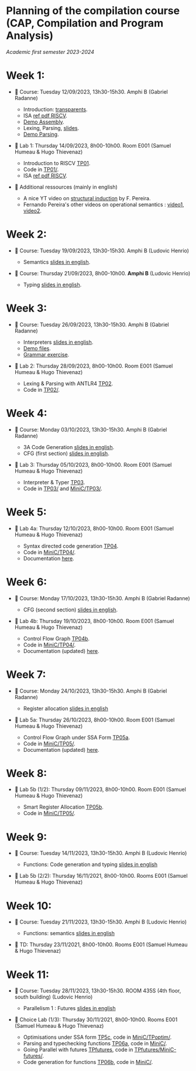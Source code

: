 # Planning of the compilation course (CAP, Compilation and Program Analysis)
_Academic first semester 2023-2024_

# Week 1:

- :book: Course: Tuesday 12/09/2023, 13h30-15h30. Amphi B (Gabriel Radanne)
  
  * Introduction: [transparents](course/capmif_cours01_intro_et_archi.pdf).
  * ISA [ref pdf RISCV](course/riscv_isa.pdf).
  * [Demo Assembly](course/demo20.s).
  * Lexing, Parsing, [slides](course/capmif_cours02_lexing_parsing.pdf).
  * [Demo Parsing](course/ANTLRExamples.tar.xz).

- :hammer: Lab 1: Thursday 14/09/2023, 8h00-10h00. Room E001 (Samuel Humeau & Hugo Thievenaz)

  * Introduction to RISCV [TP01](TP01/tp1.pdf).
  * Code in [TP01/](TP01/).
  * ISA [ref pdf RISCV](course/riscv_isa.pdf).

- :rocket: Additional ressources (mainly in english)

  * A nice YT video on [structural induction](https://www.youtube.com/watch?v=2o3EzvfgTiQ) by F. Pereira.
  * Fernando Pereira's other videos on operational semantics : [video1](https://www.youtube.com/watch?v=bOzbRhXvtlY), [video2](https://www.youtube.com/watch?v=aiBKOuM5iEA).

# Week 2:

- :book: Course: Tuesday 19/09/2023, 13h30-15h30. Amphi B (Ludovic Henrio)

  * Semantics [slides in english](course/CAP_Semantics.pdf).

- :book: Course: Thursday 21/09/2023, 8h00-10h00. **Amphi B** (Ludovic Henrio)

  * Typing [slides in english](course/CAP_cours04_typing.pdf).

# Week 3:

- :book: Course: Tuesday 26/09/2023, 13h30-15h30. Amphi B (Gabriel Radanne)

  * Interpreters [slides in english](course/capmif_cours03_interpreters.pdf).
  * [Demo files](course/ANTLRExamples.tar.xz).
  * [Grammar exercise](course/TD2.pdf).

- :hammer: Lab 2: Thursday 28/09/2023, 8h00-10h00. Room E001 (Samuel Humeau & Hugo Thievenaz)

  * Lexing & Parsing with ANTLR4 [TP02](TP02/tp2.pdf).
  * Code in [TP02/](TP02/).

# Week 4:

- :book: Course: Monday 03/10/2023, 13h30-15h30. Amphi B (Gabriel Radanne)

  * 3A Code Generation [slides in english](course/capmif_cours05_3ad_codegen.pdf).
  * CFG (first section) [slides in english](course/capmif_cours06_irs.pdf).

- :hammer: Lab 3: Thursday 05/10/2023, 8h00-10h00. Room E001 (Samuel Humeau & Hugo Thievenaz)

  * Interpreter & Typer [TP03](TP03/tp3.pdf).
  * Code in [TP03/](TP03/) and [MiniC/TP03/](MiniC/TP03/).

# Week 5:

- :hammer: Lab 4a: Thursday 12/10/2023, 8h00-10h00. Room E001 (Samuel Humeau & Hugo Thievenaz)

  * Syntax directed code generation [TP04](TP04/tp4a.pdf).
  * Code in [MiniC/TP04/](MiniC/TP04/).
  * Documentation [here](docs/html/index.html).

# Week 6:

- :book: Course: Monday 17/10/2023, 13h30-15h30. Amphi B (Gabriel Radanne)

  * CFG (second section) [slides in english](course/capmif_cours06_irs.pdf).

- :hammer: Lab 4b: Thursday 19/10/2023, 8h00-10h00. Room E001 (Samuel Humeau & Hugo Thievenaz)

  * Control Flow Graph [TP04b](TP04/tp4b.pdf).
  * Code in [MiniC/TP04/](MiniC/TP04/).
  * Documentation (updated) [here](docs/html/index.html).

# Week 7:

- :book: Course: Monday 24/10/2023, 13h30-15h30. Amphi B (Gabriel Radanne)

  * Register allocation [slides in english](course/cap_cours07_regalloc.pdf)

- :hammer: Lab 5a: Thursday 26/10/2023, 8h00-10h00. Room E001 (Samuel Humeau & Hugo Thievenaz)

  * Control Flow Graph under SSA Form [TP05a](TP05/tp5a.pdf).
  * Code in [MiniC/TP05/](MiniC/TP05/).
  * Documentation (updated) [here](docs/html/index.html).

# Week 8:

- :hammer: Lab 5b (1/2): Thursday 09/11/2023, 8h00-10h00. Room E001 (Samuel Humeau & Hugo Thievenaz)

    * Smart Register Allocation [TP05b](TP05/tp5b.pdf).
    * Code in [MiniC/TP05/](MiniC/TP05/).

# Week 9:

- :book: Course: Tuesday 14/11/2023, 13h30-15h30. Amphi B (Ludovic Henrio)

  * Functions: Code generation and typing [slides in english](course/cap_cours09A_func_codegen_typing.pdf)

- :hammer: Lab 5b (2/2): Thursday 16/11/2021, 8h00-10h00. Rooms E001 (Samuel Humeau & Hugo Thievenaz)

# Week 10:

- :book: Course: Tuesday 21/11/2023, 13h30-15h30. Amphi B (Ludovic Henrio)

  * Functions: semantics [slides in english](course/cap_cours09B_funsem.pdf)


- :notebook: TD: Thursday 23/11/2021, 8h00-10h00. Rooms E001 (Samuel Humeau & Hugo Thievenaz)

# Week 11:

- :book: Course: Tuesday 28/11/2023, 13h30-15h30. ROOM 435S (4th floor, south building) (Ludovic Henrio)

  * Parallelism 1 : Futures [slides in english](course/cap_cours11_parallelism.pdf)

- :hammer: Choice Lab (1/3): Thursday 30/11/2021, 8h00-10h00. Rooms E001 (Samuel Humeau & Hugo Thievenaz)

    * Optimisations under SSA form [TP5c](TP05/tp5c.pdf), code in [MiniC/TPoptim/](MiniC/TPoptim/).
    * Parsing and typechecking functions [TP06a](TP06/tp6a.pdf), code in [MiniC/](MiniC/).
    * Going Parallel with futures [TPfutures](TPfutures/tpfutures.pdf), code in [TPfutures/MiniC-futures/](TPfutures/MiniC-futures/).
    * Code generation for functions [TP06b](TP06/tp6b.pdf), code in [MiniC/](MiniC/).
